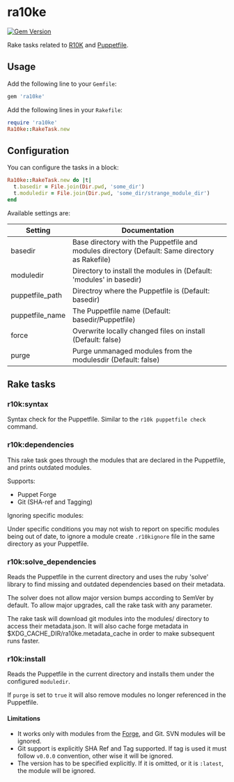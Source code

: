 ra10ke
======

[![Gem Version](https://badge.fury.io/rb/ra10ke.svg)](https://badge.fury.io/rb/ra10ke)

Rake tasks related to [R10K](https://github.com/puppetlabs/r10k) and
[Puppetfile](https://github.com/puppetlabs/r10k/blob/master/doc/puppetfile.mkd).

## Usage

Add the following line to your `Gemfile`:
```ruby
gem 'ra10ke'
```

Add the following lines in your `Rakefile`:

```ruby
require 'ra10ke'
Ra10ke::RakeTask.new
```

## Configuration

You can configure the tasks in a block:

```ruby
Ra10ke::RakeTask.new do |t|
  t.basedir = File.join(Dir.pwd, 'some_dir')
  t.moduledir = File.join(Dir.pwd, 'some_dir/strange_module_dir')
end
```

Available settings are:

| Setting         | Documentation                                                                                 |
|-----------------|-----------------------------------------------------------------------------------------------|
| basedir         | Base directory with the Puppetfile and modules directory (Default: Same directory as Rakefile)|
| moduledir       | Directory to install the modules in (Default: 'modules' in basedir)                           |
| puppetfile_path | Directroy where the Puppetfile is (Default: basedir)                                          |
| puppetfile_name | The Puppetfile name (Default: basedir/Puppetfile)                                             |
| force           | Overwrite locally changed files on install (Default: false)                                   |
| purge           | Purge unmanaged modules from the modulesdir (Default: false)                                  |

## Rake tasks

### r10k:syntax

Syntax check for the Puppetfile. Similar to the `r10k puppetfile check`
command.

### r10k:dependencies

This rake task goes through the modules that are declared in the Puppetfile,
and prints outdated modules.

Supports:
  - Puppet Forge
  - Git (SHA-ref and Tagging)

Ignoring specific modules:

Under specific conditions you may not wish to report on specific modules being out of date,
to ignore a module create `.r10kignore` file in the same directory as your Puppetfile.

### r10k:solve_dependencies

Reads the Puppetfile in the current directory and uses the ruby 'solve' library to find
missing and outdated dependencies based on their metadata.

The solver does not allow major version bumps according to SemVer by default. To allow
major upgrades, call the rake task with any parameter.

The rake task will download git modules into the modules/ directory to access their metadata.json.
It will also cache forge metadata in ̃$XDG_CACHE_DIR/ra10ke.metadata_cache in order to make subsequent
runs faster.

### r10k:install

Reads the Puppetfile in the current directory and installs them under the configured `moduledir`.

If `purge` is set to `true` it will also remove modules no longer referenced in the Puppetfile.

#### Limitations

  * It works only with modules from the [Forge](https://forge.puppetlabs.com), and Git.
  SVN modules will be ignored.
  * Git support is explicitly SHA Ref and Tag supported. If tag is used it must follow
  `v0.0.0` convention, other wise it will be ignored.
  * The version has to be specified explicitly. If it is omitted, or it is
  `:latest`, the module will be ignored.
